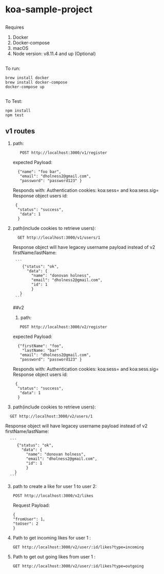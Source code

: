 # koa-sample-project

##

Requires

1. Docker
2. Docker-compose
3. macOS
4. Node version: v8.11.4 and up (Optional)

##

To run:

```
brew install docker
brew install docker-compose
docker-compose up
```

##

To Test:

```
npm install
npm test
```

## v1 routes

1.  path:
    ```
       POST http://localhost:3000/v1/register
    ```
    expected Payload:
    ```
      {"name": "foo bar",
       "email": "dholness2@gmail.com",
       "password": "password123" }
    ```
    Responds with:
    Authentication cookies: koa:sess= and koa:sess.sig=  
    Response object users id:
    ```
     {
      "status": "success",
       "data": 1
      }
    ```
2.  path(include cookies to retrieve users):

    ```
      GET http://localhost:3000/v1/users/1
    ```

    Response object will have legacey username payload instead of v2 firstName/lastName:

         ```
            {"status": "ok",
              "data": {
                "name": "donovan holness",
                "email": "dholness2@gmail.com",
                "id": 1
                }
           }
         ```

    ##v2

    1. path:

    ```
       POST http://localhost:3000/v2/register
    ```

    expected Payload:

    ```
      {"firstName": "foo",
        "lastName: "bar"
       "email": "dholness2@gmail.com",
       "password": "password123" }
    ```

    Responds with:
    Authentication cookies: koa:sess= and koa:sess.sig=  
     Response object users id:

    ```
     {
      "status": "success",
       "data": 1
      }
    ```

3.  path(include cookies to retrieve users):

```
  GET http://localhost:3000/v2/users/1
```

Response object will have legacey username payload instead of v2 firstName/lastName:

      ```
         {"status": "ok",
           "data": {
             "name": "donovan holness",
             "email": "dholness2@gmail.com",
             "id": 1
             }
        }
      ```

3.  path to create a like for user 1 to user 2:

    ```
    POST http://localhost:3000/v2/likes
    ```
    Request Payload:

     ```
     {
     "fromUser": 1,
     "toUser": 2
    }
    ```

4. Path to get incoming likes for user 1 :
   ```
   GET http://localhost:3000/v2/user/:id/likes?type=incoming
   ```
5. Path to get out going likes from user 1 :
   ```
   GET http://localhost:3000/v2/user/:id/likes?type=outgoing
   ```
